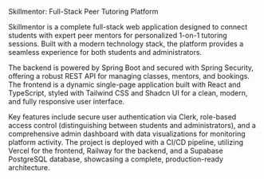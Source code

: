 Skillmentor: Full-Stack Peer Tutoring Platform

Skillmentor is a complete full-stack web application designed to connect students with expert peer mentors for personalized 1-on-1 tutoring sessions. Built with a modern technology stack, the platform provides a seamless experience for both students and administrators.

The backend is powered by Spring Boot and secured with Spring Security, offering a robust REST API for managing classes, mentors, and bookings. The frontend is a dynamic single-page application built with React and TypeScript, styled with Tailwind CSS and Shadcn UI for a clean, modern, and fully responsive user interface.

Key features include secure user authentication via Clerk, role-based access control (distinguishing between students and administrators), and a comprehensive admin dashboard with data visualizations for monitoring platform activity. The project is deployed with a CI/CD pipeline, utilizing Vercel for the frontend, Railway for the backend, and a Supabase PostgreSQL database, showcasing a complete, production-ready architecture.
